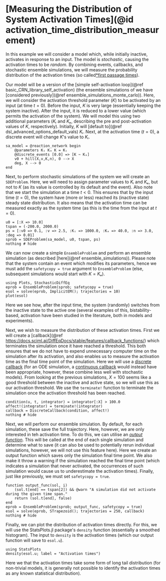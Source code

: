 # [Measuring the Distribution of System Activation Times](@id activation_time_distribution_measurement)
In this example we will consider a model which, while initially inactive, activates in response to an input. The model is *stochastic*, causing the activation times to be *random*. By combining events, callbacks, and stochastic ensemble simulations, we will measure the probability distribution of the activation times (so called[*first passage times](https://en.wikipedia.org/wiki/First-hitting-time_model)).

Our model will be a version of the [simple self-activation loop](@ref basic_CRN_library_self_activation) (the ensemble simulations of we have [considered previously](@ref ensemble_simulations_monte_carlo)). Here, we will consider the activation threshold parameter ($K$) to be activated by an input (at time $t = 0$). Before the input, $K$ is very large (essentially keeping the system inactive). After the input, it is reduced to a lower value (which permits the activation of the system). We will model this using two additional parameters ($Kᵢ$ and $Kₐ$, describing the pre and post-activation values of $K$, respectively). Initially, $K$ will [default to](@ref dsl_advanced_options_default_vals) $Kᵢ$. Next, at the activation time ($t = 0$), a discrete event will change $K$'s value to $Kᵢ$.
```@example activation_time_distribution_measurement
sa_model = @reaction_network begin
    @parameters Kᵢ Kₐ K = Kᵢ
    @discrete_events [0.0] => [K ~ Kₐ]
    v0 + hill(X,v,K,n), 0 --> X
    deg, X --> 0
end
```
Next, to perform stochastic simulations of the system we will create an `SDEProblem`. Here, we will need to assign parameter values to $Kᵢ$ and $Kₐ$, but not to $K$ (as its value is controlled by its default and the event). Also note that we start the simulation at a time $t < 0$. This ensures that by the input time ($t = 0$), the system have (more or less) reached its (inactive state) steady state distribution. It also means that the activation time can be measured exactly as the system time (as this is the time from the input at $t = 0$).
```@example activation_time_distribution_measurement
u0 = [:X => 10.0]
tspan = (-200.0, 2000.0)
ps = [:v0 => 0.1, :v => 2.5, :Kᵢ => 1000.0, :Kₐ => 40.0, :n => 3.0, :deg => 0.01]
sprob = SDEProblem(sa_model, u0, tspan, ps)
nothing # hide 
```
We can now create a simple `EnsembleProblem` and perform an ensemble simulation (as described [here](@ref ensemble_simulations)). Please note that the system contain an event which modifies its parameters, hence we must add the `safetycopy = true` argument to `EnsembleProblem` (else, subsequent simulations would start with $K = Kₐ$).
```@example activation_time_distribution_measurement
using Plots, StochasticDiffEq
eprob = EnsembleProblem(sprob; safetycopy = true)
esol = solve(eprob, ImplicitEM(); trajectories = 10)
plot(esol)
```
Here we see how, after the input time, the system (randomly) switches from the inactive state to the active one (several examples of this, bistability-based, activation have been studied in the literature, both in models and experiments).

Next, we wish to measure the distribution of these activation times. First we will create a [callback](@ref https://docs.sciml.ai/DiffEqDocs/stable/features/callback_functions/) which terminates the simulation once it have reached a threshold. This both ensures that we do not have to expend unnecessary computer time on the simulation after its activation, and also enables us to measure the activation time as the final time point of the simulation. Here we will use a [discrete callback](https://docs.sciml.ai/DiffEqDocs/stable/features/callback_functions/#SciMLBase.DiscreteCallback) (for an ODE simulation, a [continuous callback](https://docs.sciml.ai/DiffEqDocs/stable/features/callback_functions/#ContinuousCallback) would instead have been appropriate, however, these combine less well with stochastic models). From looking at the previous simulations, $X = 100$ seems like a good threshold between the inactive and active state, so we will use this as our activation threshold. We use the `terminate!` function to terminate the simulation once the activation threshold has been reached.
```@example activation_time_distribution_measurement
condition(u, t, integrator) = integrator[:X] > 100.0
affect!(integrator) = terminate!(integrator)
callback = DiscreteCallback(condition, affect!)
nothing # hide
```
Next, we will perform our ensemble simulation. By default, for each simulation, these save the full trajectory. Here, however, we are only interested in teh activation time. To do this, we can utilise an [*output function*](https://docs.sciml.ai/DiffEqDocs/dev/features/ensemble/#Building-a-Problem). This will be called at the end of each single simulation and determine what to save (it can also be used to potentially rerun individual simulations, however, we will not use this feature here). Here we create an output function which saves only the simulation final time point. We also make it throw a warning if the simulation reached the final time point (which indicates a simulation that never activated, the occurrences of such simulation would cause us to underestimate the activation times). Finally, just like previously, we must set `safetycopy = true`.
```@example activation_time_distribution_measurement
function output_func(sol, i)
    (sol.t[end] == tspan[2]) && @warn "A simulation did not activate during the given time span."
    return (sol.t[end], false)
end
eprob = EnsembleProblem(sprob; output_func, safetycopy = true)
esol = solve(eprob, STrapezoid(); trajectories = 250, callback)
nothing # hide
```
Finally, we can plot the distribution of activation times directly. For this, we will use the StatsPlots.jl package's `density` function (essentially a smoothed histogram). The input to `density` is the activation times (which our output function will save to `esol.u`).

```@example activation_time_distribution_measurement
using StatsPlots
density(esol.u; label = "Activation times")
```
Here we that the activation times take some form of long tail distribution (for non-trivial models, it is generally not possible to identify the activation times as any known statistical distribution).